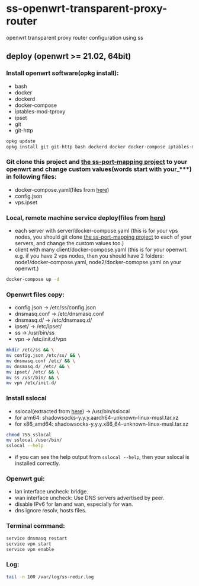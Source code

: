 # ss-openwrt-transparent-proxy-router
openwrt transparent proxy router configuration using ss

## deploy (openwrt >= 21.02, 64bit)

### Install openwrt software(opkg install):
* bash
* docker
* dockerd
* docker-compose
* iptables-mod-tproxy
* ipset
* git
* git-http
```bash
opkg update
opkg install git git-http bash dockerd docker docker-compose iptables-mod-tproxy ipset
```

### Git clone this project and [the ss-port-mapping project](https://github.com/kokrange/ss-port-mapping) to your openwrt and change custom values(words start with your_***) in following files:
* docker-compose.yaml(files from [here](https://github.com/kokrange/ss-port-mapping))
* config.json
* vps.ipset


### Local, remote machine service deploy(files from [here](https://github.com/kokrange/ss-port-mapping))
* each server with server/docker-compose.yaml (this is for your vps nodes, you should git clone [the ss-port-mapping project](https://github.com/kokrange/ss-port-mapping) to each of your servers, and change the custom values too.)
* client with many client/docker-compose.yaml (this is for your openwrt. e.g. if you have 2 vps nodes, then you should have 2 folders: node1/docker-compose.yaml, node2/docker-comopse.yaml on your openwrt.)
```bash
docker-compose up -d
```


### Openwrt files copy:
* config.json -> /etc/ss/config.json
* dnsmasq.conf -> /etc/dnsmasq.conf
* dnsmasq.d/ -> /etc/dnsmasq.d/
* ipset/ -> /etc/ipset/
* ss -> /usr/bin/ss
* vpn -> /etc/init.d/vpn
```bash
mkdir /etc/ss && \
mv config.json /etc/ss/ && \
mv dnsmasq.conf /etc/ && \
mv dnsmasq.d/ /etc/ && \
mv ipset/ /etc/ && \
mv ss /usr/bin/ && \
mv vpn /etc/init.d/
```

### Install sslocal
* sslocal(extracted from [here](https://github.com/shadowsocks/shadowsocks-rust/releases)) -> /usr/bin/sslocal
* for arm64: shadowsocks-y.y.y.aarch64-unknown-linux-musl.tar.xz
* for x86_amd64: shadowsocks-y.y.y.x86_64-unknown-linux-musl.tar.xz
```bash
chmod 755 sslocal
mv sslocal /user/bin/
sslocal --help
```
* if you can see the help output from `sslocal --help`, then your sslocal is installed correctly.


### Openwrt gui:
* lan interface uncheck: bridge.
* wan interface uncheck: Use DNS servers advertised by peer.
* disable IPv6 for lan and wan, especially for wan.
* dns ignore resolv, hosts files.


### Terminal command:
```bash
service dnsmasq restart
service vpn start
service vpn enable
```


### Log:
```bash
tail -n 100 /var/log/ss-redir.log
```
